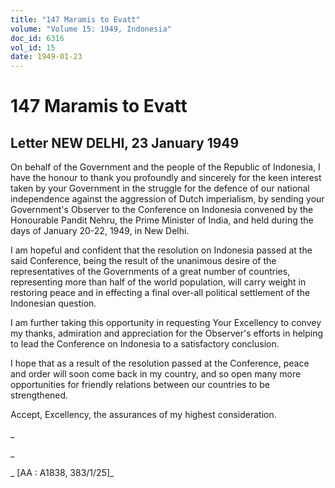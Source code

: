 ```yaml
---
title: "147 Maramis to Evatt"
volume: "Volume 15: 1949, Indonesia"
doc_id: 6316
vol_id: 15
date: 1949-01-23
---
```


# 147 Maramis to Evatt

## Letter NEW DELHI, 23 January 1949

On behalf of the Government and the people of the Republic of Indonesia, I have the honour to thank you profoundly and sincerely for the keen interest taken by your Government in the struggle for the defence of our national independence against the aggression of Dutch imperialism, by sending your Government's Observer to the Conference on Indonesia convened by the Honourable Pandit Nehru, the Prime Minister of India, and held during the days of January 20-22, 1949, in New Delhi.

I am hopeful and confident that the resolution on Indonesia passed at the said Conference, being the result of the unanimous desire of the representatives of the Governments of a great number of countries, representing more than half of the world population, will carry weight in restoring peace and in effecting a final over-all political settlement of the Indonesian question.

I am further taking this opportunity in requesting Your Excellency to convey my thanks, admiration and appreciation for the Observer's efforts in helping to lead the Conference on Indonesia to a satisfactory conclusion.

I hope that as a result of the resolution passed at the Conference, peace and order will soon come back in my country, and so open many more opportunities for friendly relations between our countries to be strengthened.

Accept, Excellency, the assurances of my highest consideration.

_

_

_ [AA : A1838, 383/1/25]_
